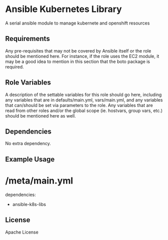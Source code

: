 Ansible Kubernetes Library
==========================

A serial ansible module to manage kubernete and openshift resources

Requirements
------------

Any pre-requisites that may not be covered by Ansible itself or the role should be mentioned here. For instance, if the role uses the EC2 module, it may be a good idea to mention in this section that the boto package is required.

Role Variables
--------------

A description of the settable variables for this role should go here, including any variables that are in defaults/main.yml, vars/main.yml, and any variables that can/should be set via parameters to the role. Any variables that are read from other roles and/or the global scope (ie. hostvars, group vars, etc.) should be mentioned here as well.

Dependencies
------------

No extra dependency.

Example Usage
----------------

# <your-role-path>/meta/main.yml

dependencies:
  - ansible-k8s-libs

License
-------

Apache License
